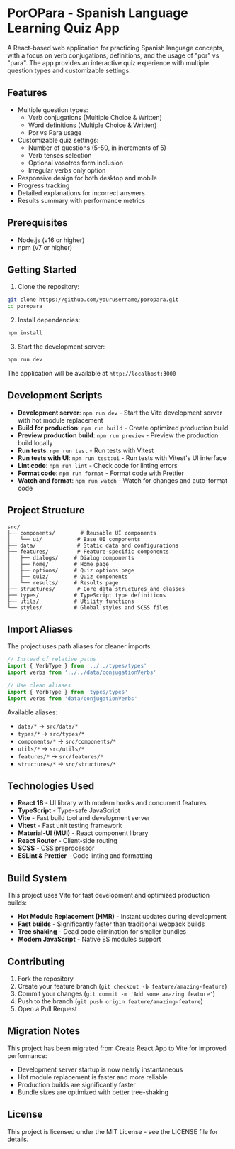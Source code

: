 # PorOPara - Spanish Language Learning Quiz App

A React-based web application for practicing Spanish language concepts, with a focus on verb conjugations, definitions, and the usage of "por" vs "para". The app provides an interactive quiz experience with multiple question types and customizable settings.

## Features

- Multiple question types:
  - Verb conjugations (Multiple Choice & Written)
  - Word definitions (Multiple Choice & Written)
  - Por vs Para usage
- Customizable quiz settings:
  - Number of questions (5-50, in increments of 5)
  - Verb tenses selection
  - Optional vosotros form inclusion
  - Irregular verbs only option
- Responsive design for both desktop and mobile
- Progress tracking
- Detailed explanations for incorrect answers
- Results summary with performance metrics

## Prerequisites

- Node.js (v16 or higher)
- npm (v7 or higher)

## Getting Started

1. Clone the repository:
```bash
git clone https://github.com/yourusername/poropara.git
cd poropara
```

2. Install dependencies:
```bash
npm install
```

3. Start the development server:
```bash
npm run dev
```

The application will be available at `http://localhost:3000`

## Development Scripts

- **Development server**: `npm run dev` - Start the Vite development server with hot module replacement
- **Build for production**: `npm run build` - Create optimized production build
- **Preview production build**: `npm run preview` - Preview the production build locally
- **Run tests**: `npm run test` - Run tests with Vitest
- **Run tests with UI**: `npm run test:ui` - Run tests with Vitest's UI interface
- **Lint code**: `npm run lint` - Check code for linting errors
- **Format code**: `npm run format` - Format code with Prettier
- **Watch and format**: `npm run watch` - Watch for changes and auto-format code

## Project Structure

```
src/
├── components/        # Reusable UI components
│   └── ui/           # Base UI components
├── data/             # Static data and configurations
├── features/         # Feature-specific components
│   ├── dialogs/     # Dialog components
│   ├── home/        # Home page
│   ├── options/     # Quiz options page
│   ├── quiz/        # Quiz components
│   └── results/     # Results page
├── structures/       # Core data structures and classes
├── types/           # TypeScript type definitions
├── utils/           # Utility functions
└── styles/          # Global styles and SCSS files
```

## Import Aliases

The project uses path aliases for cleaner imports:

```typescript
// Instead of relative paths
import { VerbType } from '../../types/types'
import verbs from '../../data/conjugationVerbs'

// Use clean aliases
import { VerbType } from 'types/types'
import verbs from 'data/conjugationVerbs'
```

Available aliases:
- `data/*` → `src/data/*`
- `types/*` → `src/types/*`
- `components/*` → `src/components/*`
- `utils/*` → `src/utils/*`
- `features/*` → `src/features/*`
- `structures/*` → `src/structures/*`

## Technologies Used

- **React 18** - UI library with modern hooks and concurrent features
- **TypeScript** - Type-safe JavaScript
- **Vite** - Fast build tool and development server
- **Vitest** - Fast unit testing framework
- **Material-UI (MUI)** - React component library
- **React Router** - Client-side routing
- **SCSS** - CSS preprocessor
- **ESLint & Prettier** - Code linting and formatting

## Build System

This project uses Vite for fast development and optimized production builds:

- **Hot Module Replacement (HMR)** - Instant updates during development
- **Fast builds** - Significantly faster than traditional webpack builds
- **Tree shaking** - Dead code elimination for smaller bundles
- **Modern JavaScript** - Native ES modules support

## Contributing

1. Fork the repository
2. Create your feature branch (`git checkout -b feature/amazing-feature`)
3. Commit your changes (`git commit -m 'Add some amazing feature'`)
4. Push to the branch (`git push origin feature/amazing-feature`)
5. Open a Pull Request

## Migration Notes

This project has been migrated from Create React App to Vite for improved performance:
- Development server startup is now nearly instantaneous
- Hot module replacement is faster and more reliable
- Production builds are significantly faster
- Bundle sizes are optimized with better tree-shaking

## License

This project is licensed under the MIT License - see the LICENSE file for details.
